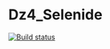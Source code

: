 # Dz4_Selenide
[![Build status](https://ci.appveyor.com/api/projects/status/0vpo6bkmckqfrmex?svg=true)](https://ci.appveyor.com/project/rasko1/dz4-selenide)
